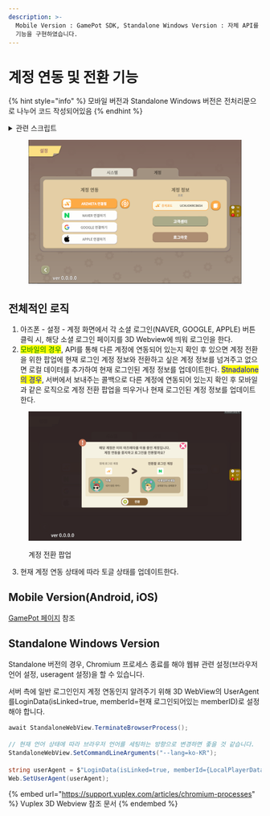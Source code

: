 ```yaml
---
description: >-
  Mobile Version : GamePot SDK, Standalone Windows Version : 자체 API를 사용하여 계정 연동
  기능을 구현하였습니다.
---
```


# 계정 연동 및 전환 기능

{% hint style="info" %}
모바일 버전과 Standalone Windows 버전은 전처리문으로 나누어 코드 작성되어있음
{% endhint %}

<details>

<summary>관련 스크립트</summary>

계정 연동 :[ ](https://hancom.dooray.com/wiki/3447245024658035709/3574835411885222890)Assets\\\_DEV\Script\UI\View\View\_Account.cs

계정 전환 : Assets\\\_DEV\Script\UI\Popup\Popup\_ConvertAccount.cs

</details>

<figure><img src="../../.gitbook/assets/image (48).png" alt=""><figcaption></figcaption></figure>

## 전체적인 로직

1. 아즈폰 - 설정 -  계정 화면에서 각 소셜 로그인(NAVER, GOOGLE, APPLE) 버튼 클릭 시, 해당 소셜 로그인 페이지를 3D Webview에 띄워 로그인을 한다.
2. <mark style="color:green;">모바일의 경우</mark>, API를 통해 다른 계정에 연동되어 있는지 확인 후 있으면 계정 전환을 위한 팝업에 현재 로그인 계정 정보와 전환하고 싶은 계정 정보를 넘겨주고 없으면 로컬 데이터를 추가하여 현재 로그인된 계정 정보를 업데이트한다. <mark style="color:blue;">Stnadalone의 경우</mark>, 서버에서 보내주는 콜백으로 다른 계정에 연동되어 있는지 확인 후 모바일과 같은 로직으로 계정 전환 팝업을 띄우거나 현재 로그인된 계정 정보를 업데이트한다.

<figure><img src="../../.gitbook/assets/image (50).png" alt=""><figcaption><p>계정 전환 팝업</p></figcaption></figure>

3. 현재 계정 연동 상태에 따라 토글 상태를 업데이트한다.

## Mobile Version(Android, iOS)

[GamePot 페이지](../../asset/sdk/firebase/gamepot.md) 참조

## Standalone Windows Version

Standalone 버전의 경우, Chromium 프로세스 종료를 해야 웹뷰 관련 설정(브라우저 언어 설정, useragent 설정)을 할 수 있습니다.

서버 측에 일반 로그인인지 계정 연동인지 알려주기 위해 3D WebView의 UserAgent를LoginData(isLinked=true, memberId=현재 로그인되어있는 memberID)로 설정해야 합니다.

```csharp
await StandaloneWebView.TerminateBrowserProcess();

// 현재 언어 상태에 따라 브라우저 언어를 세팅하는 방향으로 변경하면 좋을 것 같습니다.
StandaloneWebView.SetCommandLineArguments("--lang=ko-KR");

string userAgent = $"LoginData(isLinked=true, memberId={LocalPlayerData.MemberID})";
Web.SetUserAgent(userAgent);
```

{% embed url="https://support.vuplex.com/articles/chromium-processes" %}
Vuplex 3D Webview 참조 문서
{% endembed %}
